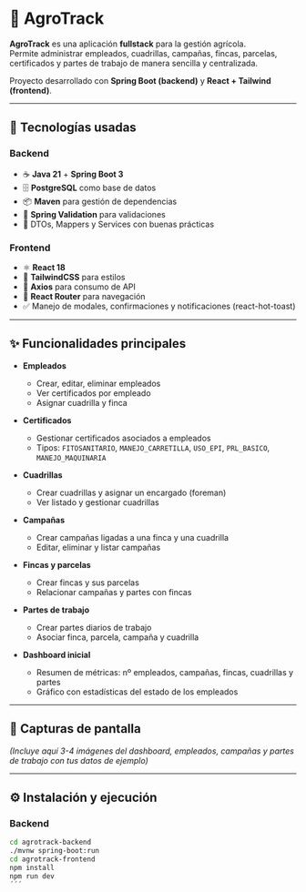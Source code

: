 # 🌱 AgroTrack

**AgroTrack** es una aplicación **fullstack** para la gestión agrícola.  
Permite administrar empleados, cuadrillas, campañas, fincas, parcelas, certificados y partes de trabajo de manera sencilla y centralizada.  

Proyecto desarrollado con **Spring Boot (backend)** y **React + Tailwind (frontend)**.  

---

## 🚀 Tecnologías usadas

### Backend
- ☕ **Java 21** + **Spring Boot 3**
- 🗄️ **PostgreSQL** como base de datos
- 📦 **Maven** para gestión de dependencias
- 🔑 **Spring Validation** para validaciones
- 📑 DTOs, Mappers y Services con buenas prácticas

### Frontend
- ⚛️ **React 18**
- 🎨 **TailwindCSS** para estilos
- 🔄 **Axios** para consumo de API
- 🧭 **React Router** para navegación
- ✅ Manejo de modales, confirmaciones y notificaciones (react-hot-toast)


---

## ✨ Funcionalidades principales

- **Empleados**  
  - Crear, editar, eliminar empleados  
  - Ver certificados por empleado  
  - Asignar cuadrilla y finca  

- **Certificados**  
  - Gestionar certificados asociados a empleados  
  - Tipos: `FITOSANITARIO`, `MANEJO_CARRETILLA`, `USO_EPI`, `PRL_BASICO`, `MANEJO_MAQUINARIA`  

- **Cuadrillas**  
  - Crear cuadrillas y asignar un encargado (foreman)  
  - Ver listado y gestionar cuadrillas  

- **Campañas**  
  - Crear campañas ligadas a una finca y una cuadrilla  
  - Editar, eliminar y listar campañas  

- **Fincas y parcelas**  
  - Crear fincas y sus parcelas  
  - Relacionar campañas y partes con fincas  

- **Partes de trabajo**  
  - Crear partes diarios de trabajo  
  - Asociar finca, parcela, campaña y cuadrilla   

- **Dashboard inicial**  
  - Resumen de métricas: nº empleados, campañas, fincas, cuadrillas y partes  
  - Gráfico con estadísticas del estado de los empleados  

---

## 📸 Capturas de pantalla

*(Incluye aquí 3-4 imágenes del dashboard, empleados, campañas y partes de trabajo con tus datos de ejemplo)*  

---

## ⚙️ Instalación y ejecución

### Backend
```bash
cd agrotrack-backend
./mvnw spring-boot:run
cd agrotrack-frontend
npm install
npm run dev
´´´




